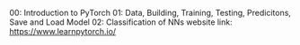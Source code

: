 00: Introduction to PyTorch
01: Data, Building, Training, Testing, Predicitons, Save and Load Model
02: Classification of NNs 
website link: https://www.learnpytorch.io/
